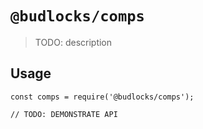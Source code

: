 # `@budlocks/comps`

> TODO: description

## Usage

```
const comps = require('@budlocks/comps');

// TODO: DEMONSTRATE API
```
